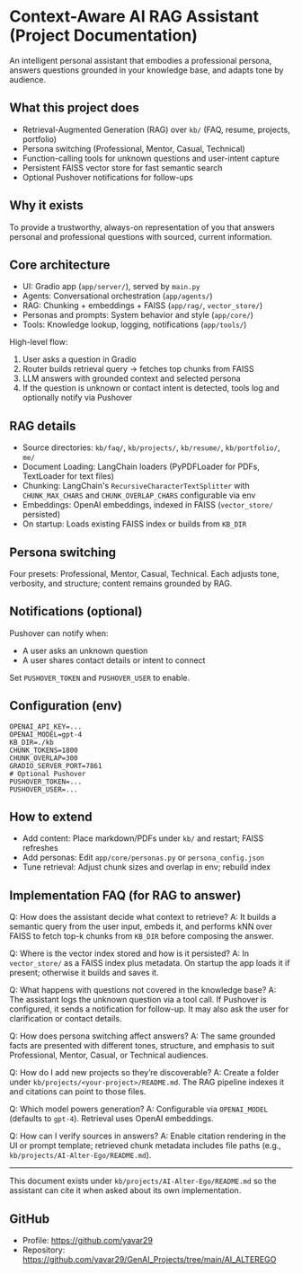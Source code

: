 # Context-Aware AI RAG Assistant (Project Documentation)

An intelligent personal assistant that embodies a professional persona, answers questions grounded in your knowledge base, and adapts tone by audience.

## What this project does

- Retrieval-Augmented Generation (RAG) over `kb/` (FAQ, resume, projects, portfolio)
- Persona switching (Professional, Mentor, Casual, Technical)
- Function-calling tools for unknown questions and user-intent capture
- Persistent FAISS vector store for fast semantic search
- Optional Pushover notifications for follow-ups

## Why it exists

To provide a trustworthy, always-on representation of you that answers personal and professional questions with sourced, current information.

## Core architecture

- UI: Gradio app (`app/server/`), served by `main.py`
- Agents: Conversational orchestration (`app/agents/`)
- RAG: Chunking + embeddings + FAISS (`app/rag/`, `vector_store/`)
- Personas and prompts: System behavior and style (`app/core/`)
- Tools: Knowledge lookup, logging, notifications (`app/tools/`)

High-level flow:
1. User asks a question in Gradio
2. Router builds retrieval query → fetches top chunks from FAISS
3. LLM answers with grounded context and selected persona
4. If the question is unknown or contact intent is detected, tools log and optionally notify via Pushover

## RAG details

- Source directories: `kb/faq/`, `kb/projects/`, `kb/resume/`, `kb/portfolio/`, `me/`
- Document Loading: LangChain loaders (PyPDFLoader for PDFs, TextLoader for text files)
- Chunking: LangChain's `RecursiveCharacterTextSplitter` with `CHUNK_MAX_CHARS` and `CHUNK_OVERLAP_CHARS` configurable via env
- Embeddings: OpenAI embeddings, indexed in FAISS (`vector_store/` persisted)
- On startup: Loads existing FAISS index or builds from `KB_DIR`

## Persona switching

Four presets: Professional, Mentor, Casual, Technical. Each adjusts tone, verbosity, and structure; content remains grounded by RAG.

## Notifications (optional)

Pushover can notify when:
- A user asks an unknown question
- A user shares contact details or intent to connect

Set `PUSHOVER_TOKEN` and `PUSHOVER_USER` to enable.

## Configuration (env)

```
OPENAI_API_KEY=...
OPENAI_MODEL=gpt-4
KB_DIR=./kb
CHUNK_TOKENS=1800
CHUNK_OVERLAP=300
GRADIO_SERVER_PORT=7861
# Optional Pushover
PUSHOVER_TOKEN=...
PUSHOVER_USER=...
```

## How to extend

- Add content: Place markdown/PDFs under `kb/` and restart; FAISS refreshes
- Add personas: Edit `app/core/personas.py` or `persona_config.json`
- Tune retrieval: Adjust chunk sizes and overlap in env; rebuild index

## Implementation FAQ (for RAG to answer)

Q: How does the assistant decide what context to retrieve?
A: It builds a semantic query from the user input, embeds it, and performs kNN over FAISS to fetch top-k chunks from `KB_DIR` before composing the answer.

Q: Where is the vector index stored and how is it persisted?
A: In `vector_store/` as a FAISS index plus metadata. On startup the app loads it if present; otherwise it builds and saves it.

Q: What happens with questions not covered in the knowledge base?
A: The assistant logs the unknown question via a tool call. If Pushover is configured, it sends a notification for follow-up. It may also ask the user for clarification or contact details.

Q: How does persona switching affect answers?
A: The same grounded facts are presented with different tones, structure, and emphasis to suit Professional, Mentor, Casual, or Technical audiences.

Q: How do I add new projects so they’re discoverable?
A: Create a folder under `kb/projects/<your-project>/README.md`. The RAG pipeline indexes it and citations can point to those files.

Q: Which model powers generation?
A: Configurable via `OPENAI_MODEL` (defaults to `gpt-4`). Retrieval uses OpenAI embeddings.

Q: How can I verify sources in answers?
A: Enable citation rendering in the UI or prompt template; retrieved chunk metadata includes file paths (e.g., `kb/projects/AI-Alter-Ego/README.md`).

---

This document exists under `kb/projects/AI-Alter-Ego/README.md` so the assistant can cite it when asked about its own implementation.

## GitHub

- Profile: https://github.com/yavar29
- Repository: https://github.com/yavar29/GenAI_Projects/tree/main/AI_ALTEREGO


